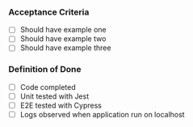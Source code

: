 ### **Acceptance Criteria**

- [ ] Should have example one
- [ ] Should have example two
- [ ] Should have example three

### **Definition of Done**

- [ ] Code completed
- [ ] Unit tested with Jest
- [ ] E2E tested with Cypress
- [ ] Logs observed when application run on localhost